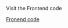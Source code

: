 Visit the Frontend code

<a href="https://github.com/brijesh2004/roomrenderfrontend">Fronend code</a>
